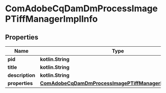 
# ComAdobeCqDamDmProcessImagePTiffManagerImplInfo

## Properties
Name | Type | Description | Notes
------------ | ------------- | ------------- | -------------
**pid** | **kotlin.String** |  |  [optional]
**title** | **kotlin.String** |  |  [optional]
**description** | **kotlin.String** |  |  [optional]
**properties** | [**ComAdobeCqDamDmProcessImagePTiffManagerImplProperties**](ComAdobeCqDamDmProcessImagePTiffManagerImplProperties.md) |  |  [optional]



